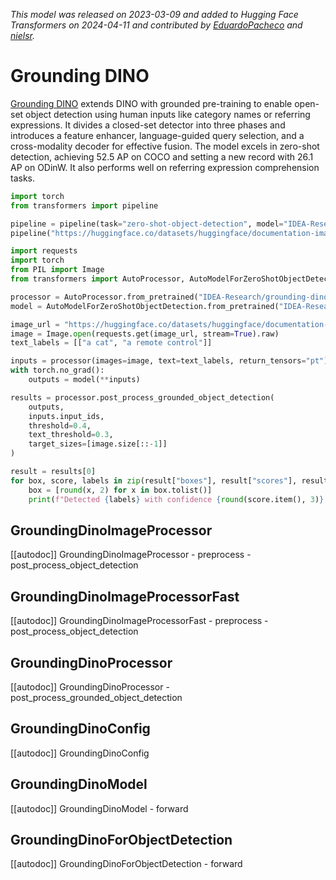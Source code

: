 <!--Copyright 2024 The HuggingFace Team. All rights reserved.

Licensed under the Apache License, Version 2.0 (the "License"); you may not use this file except in compliance with
the License. You may obtain a copy of the License at

http://www.apache.org/licenses/LICENSE-2.0

Unless required by applicable law or agreed to in writing, software distributed under the License is distributed on
an "AS IS" BASIS, WITHOUT WARRANTIES OR CONDITIONS OF ANY KIND, either express or implied. See the License for the
specific language governing permissions and limitations under the License.

⚠️ Note that this file is in Markdown but contain specific syntax for our doc-builder (similar to MDX) that may not be
rendered properly in your Markdown viewer.

-->
*This model was released on 2023-03-09 and added to Hugging Face Transformers on 2024-04-11 and contributed by [EduardoPacheco](https://huggingface.co/EduardoPacheco) and [nielsr](https://huggingface.co/nielsr).*

# Grounding DINO

[Grounding DINO](https://huggingface.co/papers/2303.05499) extends DINO with grounded pre-training to enable open-set object detection using human inputs like category names or referring expressions. It divides a closed-set detector into three phases and introduces a feature enhancer, language-guided query selection, and a cross-modality decoder for effective fusion. The model excels in zero-shot detection, achieving 52.5 AP on COCO and setting a new record with 26.1 AP on ODinW. It also performs well on referring expression comprehension tasks.

<hfoptions id="usage">
<hfoption id="Pipeline">

```py
import torch
from transformers import pipeline

pipeline = pipeline(task="zero-shot-object-detection", model="IDEA-Research/grounding-dino-tiny", dtype="auto")
pipeline("https://huggingface.co/datasets/huggingface/documentation-images/resolve/main/pipeline-cat-chonk.jpeg", candidate_labels=["cat", "couch"])
```

</hfoption>
<hfoption id="AutoModel">

```py
import requests
import torch
from PIL import Image
from transformers import AutoProcessor, AutoModelForZeroShotObjectDetection, infer_device

processor = AutoProcessor.from_pretrained("IDEA-Research/grounding-dino-tiny")
model = AutoModelForZeroShotObjectDetection.from_pretrained("IDEA-Research/grounding-dino-tiny", dtype="auto")

image_url = "https://huggingface.co/datasets/huggingface/documentation-images/resolve/main/pipeline-cat-chonk.jpeg"
image = Image.open(requests.get(image_url, stream=True).raw)
text_labels = [["a cat", "a remote control"]]

inputs = processor(images=image, text=text_labels, return_tensors="pt").to(model.device)
with torch.no_grad():
    outputs = model(**inputs)

results = processor.post_process_grounded_object_detection(
    outputs,
    inputs.input_ids,
    threshold=0.4,
    text_threshold=0.3,
    target_sizes=[image.size[::-1]]
)

result = results[0]
for box, score, labels in zip(result["boxes"], result["scores"], result["labels"]):
    box = [round(x, 2) for x in box.tolist()]
    print(f"Detected {labels} with confidence {round(score.item(), 3)} at location {box}")
```

</hfoption>
</hfoptions>

## GroundingDinoImageProcessor

[[autodoc]] GroundingDinoImageProcessor
    - preprocess
    - post_process_object_detection

## GroundingDinoImageProcessorFast

[[autodoc]] GroundingDinoImageProcessorFast
    - preprocess
    - post_process_object_detection

## GroundingDinoProcessor

[[autodoc]] GroundingDinoProcessor
    - post_process_grounded_object_detection

## GroundingDinoConfig

[[autodoc]] GroundingDinoConfig

## GroundingDinoModel

[[autodoc]] GroundingDinoModel
    - forward

## GroundingDinoForObjectDetection

[[autodoc]] GroundingDinoForObjectDetection
    - forward

